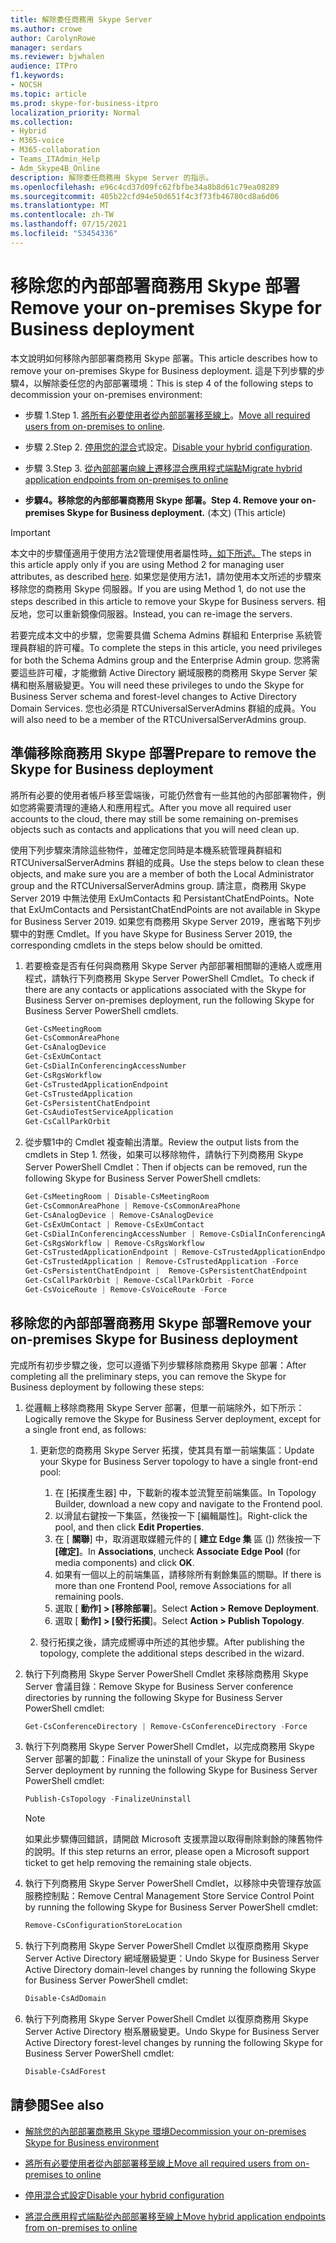 ```yaml
---
title: 解除委任商務用 Skype Server
ms.author: crowe
author: CarolynRowe
manager: serdars
ms.reviewer: bjwhalen
audience: ITPro
f1.keywords:
- NOCSH
ms.topic: article
ms.prod: skype-for-business-itpro
localization_priority: Normal
ms.collection:
- Hybrid
- M365-voice
- M365-collaboration
- Teams_ITAdmin_Help
- Adm_Skype4B_Online
description: 解除委任商務用 Skype Server 的指示。
ms.openlocfilehash: e96c4cd37d09fc62fbfbe34a8b8d61c79ea08289
ms.sourcegitcommit: 405b22cfd94e50d651f4c3f73fb46780cd8a6d06
ms.translationtype: MT
ms.contentlocale: zh-TW
ms.lasthandoff: 07/15/2021
ms.locfileid: "53454336"
---
```

# <a name="remove-your-on-premises-skype-for-business-deployment"></a><span data-ttu-id="3171f-103">移除您的內部部署商務用 Skype 部署</span><span class="sxs-lookup"><span data-stu-id="3171f-103">Remove your on-premises Skype for Business deployment</span></span>

<span data-ttu-id="3171f-104">本文說明如何移除內部部署商務用 Skype 部署。</span><span class="sxs-lookup"><span data-stu-id="3171f-104">This article describes how to remove your on-premises Skype for Business deployment.</span></span> <span data-ttu-id="3171f-105">這是下列步驟的步驟4，以解除委任您的內部部署環境：</span><span class="sxs-lookup"><span data-stu-id="3171f-105">This is step 4 of the following steps to decommission your on-premises environment:</span></span>

- <span data-ttu-id="3171f-106">步驟 1.</span><span class="sxs-lookup"><span data-stu-id="3171f-106">Step 1.</span></span> <span data-ttu-id="3171f-107">[將所有必要使用者從內部部署移至線上](decommission-move-on-prem-users.md)。</span><span class="sxs-lookup"><span data-stu-id="3171f-107">[Move all required users from on-premises to online](decommission-move-on-prem-users.md).</span></span> 

- <span data-ttu-id="3171f-108">步驟 2.</span><span class="sxs-lookup"><span data-stu-id="3171f-108">Step 2.</span></span> <span data-ttu-id="3171f-109">[停用您的混合](cloud-consolidation-disabling-hybrid.md)式設定。</span><span class="sxs-lookup"><span data-stu-id="3171f-109">[Disable your hybrid configuration](cloud-consolidation-disabling-hybrid.md).</span></span>

- <span data-ttu-id="3171f-110">步驟 3.</span><span class="sxs-lookup"><span data-stu-id="3171f-110">Step 3.</span></span> [<span data-ttu-id="3171f-111">從內部部署向線上遷移混合應用程式端點</span><span class="sxs-lookup"><span data-stu-id="3171f-111">Migrate hybrid application endpoints from on-premises to online</span></span>](decommission-move-on-prem-endpoints.md)

- <span data-ttu-id="3171f-112">**步驟4。移除您的內部部署商務用 Skype 部署。**</span><span class="sxs-lookup"><span data-stu-id="3171f-112">**Step 4. Remove your on-premises Skype for Business deployment.**</span></span> <span data-ttu-id="3171f-113"> (本文) </span><span class="sxs-lookup"><span data-stu-id="3171f-113">(This article)</span></span>


> [!IMPORTANT] 
> <span data-ttu-id="3171f-114">本文中的步驟僅適用于使用方法2管理使用者屬性時[，如下所述。](cloud-consolidation-managing-attributes.md#method-2---clear-skype-for-business-attributes-for-all-on-premises-users-in-active-directory)</span><span class="sxs-lookup"><span data-stu-id="3171f-114">The steps in this article apply only if you are using Method 2 for managing user attributes, as described [here](cloud-consolidation-managing-attributes.md#method-2---clear-skype-for-business-attributes-for-all-on-premises-users-in-active-directory).</span></span> <span data-ttu-id="3171f-115">如果您是使用方法1，請勿使用本文所述的步驟來移除您的商務用 Skype 伺服器。</span><span class="sxs-lookup"><span data-stu-id="3171f-115">If you are using Method 1, do not use the steps described in this article to remove your Skype for Business servers.</span></span> <span data-ttu-id="3171f-116">相反地，您可以重新鏡像伺服器。</span><span class="sxs-lookup"><span data-stu-id="3171f-116">Instead, you can re-image the servers.</span></span>

<span data-ttu-id="3171f-117">若要完成本文中的步驟，您需要具備 Schema Admins 群組和 Enterprise 系統管理員群組的許可權。</span><span class="sxs-lookup"><span data-stu-id="3171f-117">To complete the steps in this article, you need privileges for both the Schema Admins group and the Enterprise Admin group.</span></span> <span data-ttu-id="3171f-118">您將需要這些許可權，才能撤銷 Active Directory 網域服務的商務用 Skype Server 架構和樹系層級變更。</span><span class="sxs-lookup"><span data-stu-id="3171f-118">You will need these privileges to undo the Skype for Business Server schema and forest-level changes to Active Directory Domain Services.</span></span> <span data-ttu-id="3171f-119">您也必須是 RTCUniversalServerAdmins 群組的成員。</span><span class="sxs-lookup"><span data-stu-id="3171f-119">You will also need to be a member of the RTCUniversalServerAdmins group.</span></span>


## <a name="prepare-to-remove-the-skype-for-business-deployment"></a><span data-ttu-id="3171f-120">準備移除商務用 Skype 部署</span><span class="sxs-lookup"><span data-stu-id="3171f-120">Prepare to remove the Skype for Business deployment</span></span>

<span data-ttu-id="3171f-121">將所有必要的使用者帳戶移至雲端後，可能仍然會有一些其他的內部部署物件，例如您將需要清理的連絡人和應用程式。</span><span class="sxs-lookup"><span data-stu-id="3171f-121">After you move all required user accounts to the cloud, there may still be some remaining on-premises objects such as contacts and applications that you will need clean up.</span></span>

<span data-ttu-id="3171f-122">使用下列步驟來清除這些物件，並確定您同時是本機系統管理員群組和 RTCUniversalServerAdmins 群組的成員。</span><span class="sxs-lookup"><span data-stu-id="3171f-122">Use the steps below to clean these objects, and make sure you are a member of both the Local Administrator group and the RTCUniversalServerAdmins group.</span></span> <span data-ttu-id="3171f-123">請注意，商務用 Skype Server 2019 中無法使用 ExUmContacts 和 PersistantChatEndPoints。</span><span class="sxs-lookup"><span data-stu-id="3171f-123">Note that ExUmContacts and PersistantChatEndPoints are not available in Skype for Business Server 2019.</span></span> <span data-ttu-id="3171f-124">如果您有商務用 Skype Server 2019，應省略下列步驟中的對應 Cmdlet。</span><span class="sxs-lookup"><span data-stu-id="3171f-124">If you have Skype for Business Server 2019, the corresponding cmdlets in the steps below should be omitted.</span></span>

1. <span data-ttu-id="3171f-125">若要檢查是否有任何與商務用 Skype Server 內部部署相關聯的連絡人或應用程式，請執行下列商務用 Skype Server PowerShell Cmdlet。</span><span class="sxs-lookup"><span data-stu-id="3171f-125">To check if there are any contacts or applications associated with the Skype for Business Server on-premises deployment, run the following Skype for Business Server PowerShell cmdlets.</span></span>

   ```PowerShell
   Get-CsMeetingRoom
   Get-CsCommonAreaPhone
   Get-CsAnalogDevice
   Get-CsExUmContact
   Get-CsDialInConferencingAccessNumber
   Get-CsRgsWorkflow
   Get-CsTrustedApplicationEndpoint
   Get-CsTrustedApplication
   Get-CsPersistentChatEndpoint
   Get-CsAudioTestServiceApplication
   Get-CsCallParkOrbit
   ```
2. <span data-ttu-id="3171f-126">從步驟1中的 Cmdlet 複查輸出清單。</span><span class="sxs-lookup"><span data-stu-id="3171f-126">Review the output lists from the cmdlets in Step 1.</span></span> <span data-ttu-id="3171f-127">然後，如果可以移除物件，請執行下列商務用 Skype Server PowerShell Cmdlet：</span><span class="sxs-lookup"><span data-stu-id="3171f-127">Then if objects can be removed, run the following Skype for Business Server PowerShell cmdlets:</span></span>

   ```PowerShell
   Get-CsMeetingRoom | Disable-CsMeetingRoom
   Get-CsCommonAreaPhone | Remove-CsCommonAreaPhone 
   Get-CsAnalogDevice | Remove-CsAnalogDevice
   Get-CsExUmContact | Remove-CsExUmContact
   Get-CsDialInConferencingAccessNumber | Remove-CsDialInConferencingAccessNumber
   Get-CsRgsWorkflow | Remove-CsRgsWorkflow
   Get-CsTrustedApplicationEndpoint | Remove-CsTrustedApplicationEndpoint
   Get-CsTrustedApplication | Remove-CsTrustedApplication -Force
   Get-CsPersistentChatEndpoint |  Remove-CsPersistentChatEndpoint
   Get-CsCallParkOrbit | Remove-CsCallParkOrbit -Force
   Get-CsVoiceRoute | Remove-CsVoiceRoute -Force
   ```
## <a name="remove-your-on-premises-skype-for-business-deployment"></a><span data-ttu-id="3171f-128">移除您的內部部署商務用 Skype 部署</span><span class="sxs-lookup"><span data-stu-id="3171f-128">Remove your on-premises Skype for Business deployment</span></span>

<span data-ttu-id="3171f-129">完成所有初步步驟之後，您可以遵循下列步驟移除商務用 Skype 部署：</span><span class="sxs-lookup"><span data-stu-id="3171f-129">After completing all the preliminary steps, you can remove the Skype for Business deployment by following these steps:</span></span>

1. <span data-ttu-id="3171f-130">從邏輯上移除商務用 Skype Server 部署，但單一前端除外，如下所示：</span><span class="sxs-lookup"><span data-stu-id="3171f-130">Logically remove the Skype for Business Server deployment, except for a single front end, as follows:</span></span>

   1. <span data-ttu-id="3171f-131">更新您的商務用 Skype Server 拓撲，使其具有單一前端集區：</span><span class="sxs-lookup"><span data-stu-id="3171f-131">Update your Skype for Business Server topology to have a single front-end pool:</span></span>

      1. <span data-ttu-id="3171f-132">在 [拓撲產生器] 中，下載新的複本並流覽至前端集區。</span><span class="sxs-lookup"><span data-stu-id="3171f-132">In Topology Builder, download a new copy and navigate to the Frontend pool.</span></span>
      1. <span data-ttu-id="3171f-133">以滑鼠右鍵按一下集區，然後按一下 [編輯屬性]。</span><span class="sxs-lookup"><span data-stu-id="3171f-133">Right-click the pool, and then click **Edit Properties**.</span></span>
      1. <span data-ttu-id="3171f-134">在 [ **關聯**] 中，取消選取媒體元件的 [ **建立 Edge 集** 區 (]) 然後按一下 **[確定]**。</span><span class="sxs-lookup"><span data-stu-id="3171f-134">In **Associations**, uncheck **Associate Edge Pool** (for media components) and click **OK**.</span></span>
      1. <span data-ttu-id="3171f-135">如果有一個以上的前端集區，請移除所有剩餘集區的關聯。</span><span class="sxs-lookup"><span data-stu-id="3171f-135">If there is more than one Frontend Pool, remove Associations for all remaining pools.</span></span>
      1. <span data-ttu-id="3171f-136">選取 [ **動作] > [移除部署**]。</span><span class="sxs-lookup"><span data-stu-id="3171f-136">Select **Action > Remove Deployment**.</span></span>
      1. <span data-ttu-id="3171f-137">選取 [ **動作] > [發行拓撲**]。</span><span class="sxs-lookup"><span data-stu-id="3171f-137">Select **Action > Publish Topology**.</span></span>

    1. <span data-ttu-id="3171f-138">發行拓撲之後，請完成嚮導中所述的其他步驟。</span><span class="sxs-lookup"><span data-stu-id="3171f-138">After publishing the topology, complete the additional steps described in the wizard.</span></span>

2. <span data-ttu-id="3171f-139">執行下列商務用 Skype Server PowerShell Cmdlet 來移除商務用 Skype Server 會議目錄：</span><span class="sxs-lookup"><span data-stu-id="3171f-139">Remove Skype for Business Server conference directories by running the following Skype for Business Server PowerShell cmdlet:</span></span>

   ```PowerShell
   Get-CsConferenceDirectory | Remove-CsConferenceDirectory -Force
   ```

3. <span data-ttu-id="3171f-140">執行下列商務用 Skype Server PowerShell Cmdlet，以完成商務用 Skype Server 部署的卸載：</span><span class="sxs-lookup"><span data-stu-id="3171f-140">Finalize the uninstall of your Skype for Business Server deployment by running the following Skype for Business Server PowerShell cmdlet:</span></span>

   ```PowerShell
   Publish-CsTopology -FinalizeUninstall
   ```
   > [!NOTE]
   > <span data-ttu-id="3171f-141">如果此步驟傳回錯誤，請開啟 Microsoft 支援票證以取得刪除剩餘的陳舊物件的說明。</span><span class="sxs-lookup"><span data-stu-id="3171f-141">If this step returns an error, please open a Microsoft support ticket to get help removing the remaining stale objects.</span></span>

4. <span data-ttu-id="3171f-142">執行下列商務用 Skype Server PowerShell Cmdlet，以移除中央管理存放區服務控制點：</span><span class="sxs-lookup"><span data-stu-id="3171f-142">Remove Central Management Store Service Control Point by running the following Skype for Business Server PowerShell cmdlet:</span></span>

   ```PowerShell
   Remove-CsConfigurationStoreLocation
   ``` 

5. <span data-ttu-id="3171f-143">執行下列商務用 Skype Server PowerShell Cmdlet 以復原商務用 Skype Server Active Directory 網域層級變更：</span><span class="sxs-lookup"><span data-stu-id="3171f-143">Undo Skype for Business Server Active Directory domain-level changes by running the following Skype for Business Server PowerShell cmdlet:</span></span>

   ```PowerShell
   Disable-CsAdDomain
   ```
6. <span data-ttu-id="3171f-144">執行下列商務用 Skype Server PowerShell Cmdlet 以復原商務用 Skype Server Active Directory 樹系層級變更。</span><span class="sxs-lookup"><span data-stu-id="3171f-144">Undo Skype for Business Server Active Directory forest-level changes by running the following Skype for Business Server PowerShell cmdlet:</span></span>

   ```PowerShell
   Disable-CsAdForest
   ```

## <a name="see-also"></a><span data-ttu-id="3171f-145">請參閱</span><span class="sxs-lookup"><span data-stu-id="3171f-145">See also</span></span>

- [<span data-ttu-id="3171f-146">解除您的內部部署商務用 Skype 環境</span><span class="sxs-lookup"><span data-stu-id="3171f-146">Decommission your on-premises Skype for Business environment</span></span>](decommission-on-prem-overview.md)

- [<span data-ttu-id="3171f-147">將所有必要使用者從內部部署移至線上</span><span class="sxs-lookup"><span data-stu-id="3171f-147">Move all required users from on-premises to online</span></span>](decommission-move-on-prem-users.md)

- [<span data-ttu-id="3171f-148">停用混合式設定</span><span class="sxs-lookup"><span data-stu-id="3171f-148">Disable your hybrid configuration</span></span>](cloud-consolidation-disabling-hybrid.md)

- [<span data-ttu-id="3171f-149">將混合應用程式端點從內部部署移至線上</span><span class="sxs-lookup"><span data-stu-id="3171f-149">Move hybrid application endpoints from on-premises to online</span></span>](decommission-move-on-prem-endpoints.md)

